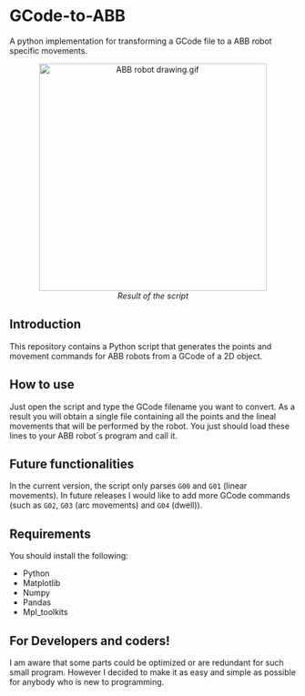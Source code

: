 # GCode-to-ABB
A python implementation for transforming a GCode file to a ABB robot specific movements.
<p align="center">
  <img src="Examples/ABB robot drawing.gif"  alt="ABB robot drawing.gif" width=400><br/>
  <i> Result of the script </i>
</p>

## Introduction
This repository contains a Python script that generates the points and movement commands for ABB robots from a GCode of a 2D object.

## How to use
Just open the script and type the GCode filename you want to convert. As a result you will obtain a single file containing all the points and the lineal movements that will be performed by the robot. You just should load these lines to your ABB robot´s program and call it.


## Future functionalities
In the current version, the script only parses `G00` and `G01` (linear movements). In future releases I would like to add more GCode commands (such as `G02`, `G03` (arc movements) and `G04` (dwell)).

## Requirements
You should install the following:

* Python
* Matplotlib
* Numpy
* Pandas
* Mpl_toolkits

## For Developers and coders!
I am aware that some parts could be optimized or are redundant for such small program. However I decided to make it as easy and simple as possible for anybody who is new to programming.

